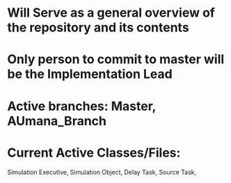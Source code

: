 # Will Serve as a general overview of the repository and its contents
# Only person to commit to master will be the Implementation Lead
# Active branches: Master, AUmana_Branch
# Current Active Classes/Files:
Simulation Executive, Simulation Object, Delay Task, Source Task,
